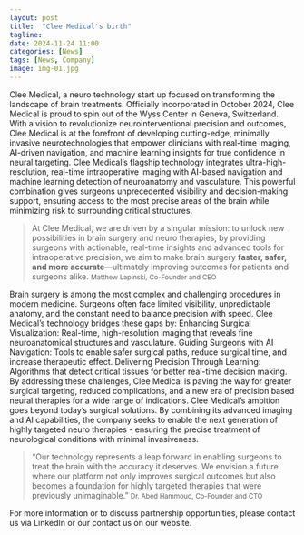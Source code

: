 ```yaml
---
layout: post
title:  "Clee Medical's birth"
tagline:
date: 2024-11-24 11:00
categories: [News]
tags: [News, Company]
image: img-01.jpg
---
```


Clee Medical, a neuro technology start up focused on transforming the landscape of brain treatments. Officially incorporated in October 2024, Clee Medical is proud to spin out of the Wyss Center in Geneva, Switzerland. With a vision to revolutionize neurointerventional precision and outcomes, Clee Medical is at the forefront of developing cutting-edge, minimally invasive neurotechnologies that empower clinicians with real-time imaging, AI-driven navigation, and machine learning insights for true confidence in neural targeting.
Clee Medical’s flagship technology integrates ultra-high-resolution, real-time intraoperative imaging with AI-based navigation and machine learning detection of neuroanatomy and vasculature. This powerful combination gives surgeons unprecedented visibility and decision-making support, ensuring access to the most precise areas of the brain while minimizing risk to surrounding critical structures.

<blockquote>
  At Clee Medical, we are driven by a singular mission: to unlock new possibilities in brain surgery and neuro therapies, by providing surgeons with actionable, real-time insights and advanced tools for intraoperative precision, we aim to make brain surgery <strong>faster, safer, and more accurate</strong>—ultimately improving outcomes for patients and surgeons alike.
  <small>Matthew Lapinski, Co-Founder and CEO</small>
</blockquote>

Brain surgery is among the most complex and challenging procedures in modern medicine. Surgeons often face limited visibility, unpredictable anatomy, and the constant need to balance precision with speed. Clee Medical’s technology bridges these gaps by:
Enhancing Surgical Visualization: Real-time, high-resolution imaging that reveals fine neuroanatomical structures and vasculature.
Guiding Surgeons with AI Navigation: Tools to enable safer surgical paths, reduce surgical time, and increase therapeutic effect.
Delivering Precision Through Learning: Algorithms that detect critical tissues for better real-time decision making.
By addressing these challenges, Clee Medical is paving the way for greater surgical targeting, reduced complications, and a new era of precision based neural therapies for a wide range of indications.
Clee Medical’s ambition goes beyond today’s surgical solutions. By combining its advanced imaging and AI capabilities, the company seeks to enable the next generation of highly targeted neuro therapies - ensuring the precise treatment of neurological conditions with minimal invasiveness.
<blockquote>
“Our technology represents a leap forward in enabling surgeons to treat the brain with the accuracy it deserves. We envision a future where our platform not only improves surgical outcomes but also becomes a foundation for highly targeted therapies that were previously unimaginable.”
  <small>Dr. Abed Hammoud, Co-Founder and CTO</small>
</blockquote>

For more information or to discuss partnership opportunities, please contact us via LinkedIn or our contact us on our website.




